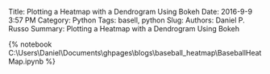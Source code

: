 Title: Plotting a Heatmap with a Dendrogram Using Bokeh
Date: 2016-9-9 3:57 PM
Category: Python
Tags: basell, python
Slug: 
Authors: Daniel P. Russo
Summary: Plotting a Heatmap with a Dendrogram Using Bokeh

{% notebook C:\Users\Daniel\Documents\ghpages\blogs\baseball_heatmap\BaseballHeatMap.ipynb %}